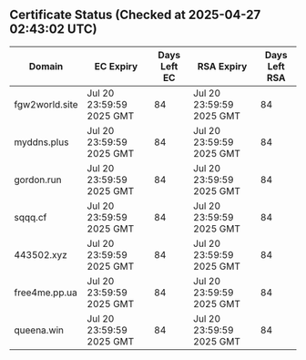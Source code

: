 ## Certificate Status (Checked at 2025-04-27 02:43:02 UTC)
| Domain | EC Expiry | Days Left EC | RSA Expiry | Days Left RSA |
|--------|-----------|-------------|------------|--------------|
| fgw2world.site | Jul 20 23:59:59 2025 GMT | 84 | Jul 20 23:59:59 2025 GMT | 84 |
| myddns.plus | Jul 20 23:59:59 2025 GMT | 84 | Jul 20 23:59:59 2025 GMT | 84 |
| gordon.run | Jul 20 23:59:59 2025 GMT | 84 | Jul 20 23:59:59 2025 GMT | 84 |
| sqqq.cf | Jul 20 23:59:59 2025 GMT | 84 | Jul 20 23:59:59 2025 GMT | 84 |
| 443502.xyz | Jul 20 23:59:59 2025 GMT | 84 | Jul 20 23:59:59 2025 GMT | 84 |
| free4me.pp.ua | Jul 20 23:59:59 2025 GMT | 84 | Jul 20 23:59:59 2025 GMT | 84 |
| queena.win | Jul 20 23:59:59 2025 GMT | 84 | Jul 20 23:59:59 2025 GMT | 84 |
